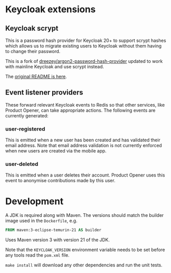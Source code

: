 # Keycloak extensions

## Keycloak scrypt

This is a password hash provider for Keycloak 20+ to support scrypt hashes which allows us to migrate existing users to Keycloak without them having to change their password.

This is a fork of [dreezey/argon2-password-hash-provider](https://github.com/dreezey/argon2-password-hash-provider) updated to work with mainline Keycloak and use scrypt instead.

The [original README is here](README.original.md). 

## Event listener providers

These forward relevant Keycloak events to Redis so that other services, like Product Opener, can take appropriate actions. The following events are currently generated:

### user-registered

This is emitted when a new user has been created and has validated their email address. Note that email address validation is not currently enforced when new users are created via the mobile app.

### user-deleted

This is emitted when a user deletes their account. Product Opener uses this event to anonymise contributions made by this user.

# Development

A JDK is required along with Maven. The versions should match the builder image used in the `Dockerfile`, e.g.

```Dockerfile
FROM maven:3-eclipse-temurin-21 AS builder
```

Uses Maven version 3 with version 21 of the JDK.

Note that the `KEYCLOAK_VERSION` environment variable needs to be set before any tools read the `pom.xml` file.

`make install` will download any other dependencies and run the unit tests.


